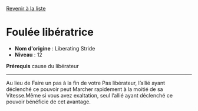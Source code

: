 [Revenir à la liste](..)

# Foulée libératrice

 * **Nom d'origine** : Liberating Stride
 * **Niveau** : 12


<p><strong>Prérequis</strong> cause du libérateur</p>
<hr>
<p>Au lieu de Faire un pas à la fin de votre Pas libérateur, l’allié ayant déclenché ce pouvoir peut Marcher rapidement à la moitié de sa Vitesse.Même si vous avez exaltation, seul l’allié ayant déclenché ce pouvoir bénéficie de cet avantage.</p>